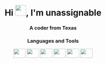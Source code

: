 <h1 align="center">Hi <img src="https://media.giphy.com/media/hvRJCLFzcasrR4ia7z/giphy.gif" width="35px">, I'm unassignable</h1>
<h3 align="center">A coder from Texas</h3>




<h3 align="center">Languages and Tools</h3>
<p align="center">
<a href="https://www.blender.org" target="blank"><img align="center" src="https://cdn.jsdelivr.net/npm/simple-icons@3.0.1/icons/blender.svg" alt="" height="30" width="40" /></a>
<a href="https://www.w3schools.com/css" target="blank"><img align="center" src="https://cdn.jsdelivr.net/npm/simple-icons@3.0.1/icons/css3.svg" alt="" height="30" width="40" /></a>
<a href="https://www.w3.org/html" target="blank"><img align="center" src="https://cdn.jsdelivr.net/npm/simple-icons@3.0.1/icons/html5.svg" alt="" height="30" width="40" /></a>
<a href="https://developer.mozilla.org/en-US/docs/Web/JavaScript" target="blank"><img align="center" src="https://cdn.jsdelivr.net/npm/simple-icons@3.0.1/icons/javascript.svg" alt="" height="30" width="40" /></a>
<a href="https://www.mongodb.com" target="blank"><img align="center" src="https://cdn.jsdelivr.net/npm/simple-icons@3.0.1/icons/mongodb.svg" alt="" height="30" width="40" /></a>
 <a href="https://www.python.org" target="blank"><img align="center" src="https://cdn.jsdelivr.net/npm/simple-icons@3.0.1/icons/python.svg" alt="" height="30" width="40" /></a>








